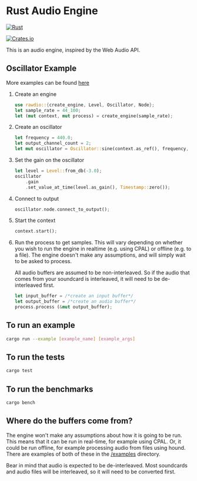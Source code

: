 # Rust Audio Engine

[![Rust](https://github.com/joefocusrite/rawdio/actions/workflows/rust.yml/badge.svg)](https://github.com/joefocusrite/rawdio/actions/workflows/rust.yml)

[![Crates.io](https://img.shields.io/crates/v/rawdio)](https://crates.io/crates/rawdio)

This is an audio engine, inspired by the Web Audio API.

## Oscillator Example

More examples can be found [here](./examples)

1. Create an engine

    ```rust
    use rawdio::{create_engine, Level, Oscillator, Node};
    let sample_rate = 44_100;
    let (mut context, mut process) = create_engine(sample_rate);
    ```

1. Create an oscillator

    ```rust
    let frequency = 440.0;
    let output_channel_count = 2;
    let mut oscillator = Oscillator::sine(context.as_ref(), frequency, output_channel_count);
    ```

1. Set the gain on the oscillator

    ```rust
    let level = Level::from_db(-3.0);
    oscillator
        .gain
        .set_value_at_time(level.as_gain(), Timestamp::zero());
    ```

1. Connect to output

    ```rust
    oscillator.node.connect_to_output();
    ```

1. Start the context

    ```rust
    context.start();
    ```

1. Run the process to get samples. This will vary depending on whether
   you wish to run the engine in realtime (e.g. using CPAL) or offline (e.g. to a file).
   The engine doesn't make any assumptions, and will simply wait to be asked to process.

   All audio buffers are assumed to be non-interleaved.
   So if the audio that comes from your soundcard is interleaved, it will need
   to be de-interleaved first.

    ```rust
    let input_buffer = /*create an input buffer*/
    let output_buffer = /*create an audio buffer*/
    process.process (&mut output_buffer);
    ```

## To run an example

```sh
cargo run --example [example_name] [example_args]
```

## To run the tests

```sh
cargo test
```

## To run the benchmarks

```sh
cargo bench
```

## Where do the buffers come from?

The engine won't make any assumptions about how it is going to be run.
This means that it can be run in real-time, for example using CPAL.
Or, it could be run offline, for example processing audio from files using hound.
There are examples of both of these in the [/examples](examples) directory.

Bear in mind that audio is expected to be de-interleaved.
Most soundcards and audio files will be interleaved, so it will need to be converted first.
